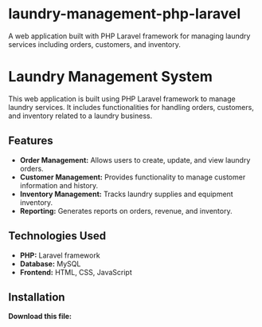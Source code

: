 # laundry-management-php-laravel
A web application built with PHP Laravel framework for managing laundry services including orders, customers, and inventory.

# Laundry Management System

This web application is built using PHP Laravel framework to manage laundry services. It includes functionalities for handling orders, customers, and inventory related to a laundry business.

## Features

- **Order Management:** Allows users to create, update, and view laundry orders.
- **Customer Management:** Provides functionality to manage customer information and history.
- **Inventory Management:** Tracks laundry supplies and equipment inventory.
- **Reporting:** Generates reports on orders, revenue, and inventory.

## Technologies Used

- **PHP:** Laravel framework
- **Database:** MySQL 
- **Frontend:** HTML, CSS, JavaScript

## Installation

**Download this file:**
